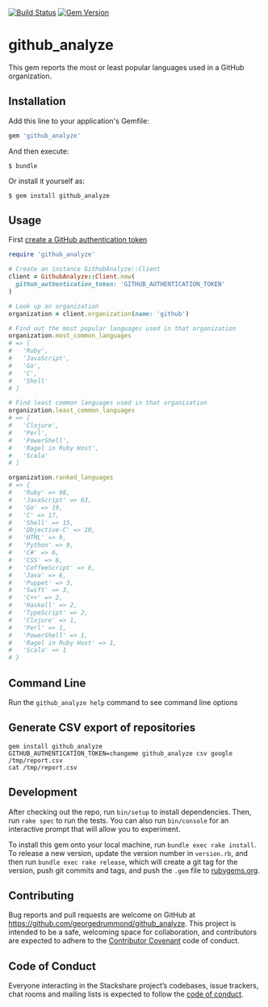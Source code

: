 [![Build Status](https://travis-ci.org/georgedrummond/github_analyze.svg?branch=master)](https://travis-ci.org/georgedrummond/github_analyze) [![Gem Version](https://badge.fury.io/rb/github_analyze.svg)](https://badge.fury.io/rb/github_analyze)

# github_analyze

This gem reports the most or least popular languages used in a GitHub organization.

## Installation

Add this line to your application's Gemfile:

```ruby
gem 'github_analyze'
```

And then execute:

    $ bundle

Or install it yourself as:

    $ gem install github_analyze

## Usage

First [create a GitHub authentication token](https://help.github.com/en/articles/creating-a-personal-access-token-for-the-command-line) 

```ruby
require 'github_analyze'

# Create an instance GithubAnalyze::Client
client = GithubAnalyze::Client.new(
  github_authentication_token: 'GITHUB_AUTHENTICATION_TOKEN'
)

# Look up an organization
organization = client.organization(name: 'github')

# Find out the most popular languages used in that organization
organization.most_common_languages 
# => [
#   'Ruby', 
#   'JavaScript', 
#   'Go', 
#   'C', 
#   'Shell'
# ]

# Find least common languages used in that organization
organization.least_common_languages 
# => [
#   'Clojure', 
#   'Perl', 
#   'PowerShell', 
#   'Ragel in Ruby Host', 
#   'Scala'
# ]

organization.ranked_languages
# => {
#   'Ruby' => 98,
#   'JavaScript' => 63,
#   'Go' => 19,
#   'C' => 17,
#   'Shell' => 15,
#   'Objective-C' => 10,
#   'HTML' => 9,
#   'Python' => 9,
#   'C#' => 6,
#   'CSS' => 6,
#   'CoffeeScript' => 6,
#   'Java' => 6,
#   'Puppet' => 3,
#   'Swift' => 3,
#   'C++' => 2,
#   'Haskell' => 2,
#   'TypeScript' => 2,
#   'Clojure' => 1,
#   'Perl' => 1,
#   'PowerShell' => 1,
#   'Ragel in Ruby Host' => 1,
#   'Scala' => 1
# }
```

## Command Line

Run the `github_analyze help` command to see command line options

## Generate CSV export of repositories

```
gem install github_analyze
GITHUB_AUTHENTICATION_TOKEN=changeme github_analyze csv google /tmp/report.csv
cat /tmp/report.csv
```

## Development

After checking out the repo, run `bin/setup` to install dependencies. Then, run `rake spec` to run the tests. You can also run `bin/console` for an interactive prompt that will allow you to experiment.

To install this gem onto your local machine, run `bundle exec rake install`. To release a new version, update the version number in `version.rb`, and then run `bundle exec rake release`, which will create a git tag for the version, push git commits and tags, and push the `.gem` file to [rubygems.org](https://rubygems.org).

## Contributing

Bug reports and pull requests are welcome on GitHub at https://github.com/georgedrummond/github_analyze. This project is intended to be a safe, welcoming space for collaboration, and contributors are expected to adhere to the [Contributor Covenant](http://contributor-covenant.org) code of conduct.

## Code of Conduct

Everyone interacting in the Stackshare project’s codebases, issue trackers, chat rooms and mailing lists is expected to follow the [code of conduct](https://github.com/georgedrummond/github_analyze/blob/master/CODE_OF_CONDUCT.md).
